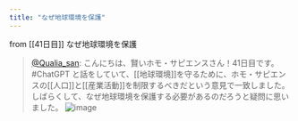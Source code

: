```yaml
---
title: "なぜ地球環境を保護"
---
```


from [[41日目]]
なぜ地球環境を保護
> [@Qualia_san](https://twitter.com/Qualia_san/status/1600139725343711233?s=20&t=LsKWK1DpZey1767ejIcZ9Q): こんにちは、賢いホモ・サピエンスさん！41日目です。
> #ChatGPT と話をしていて、[[地球環境]]を守るために、ホモ・サピエンスの[[人口]]と[[産業活動]]を制限するべきだという意見で一致しました。
> しばらくして、なぜ地球環境を保護する必要があるのだろうと疑問に思いました。
> ![image](https://pbs.twimg.com/media/FjTU7EMUYAEC1nQ.png)
